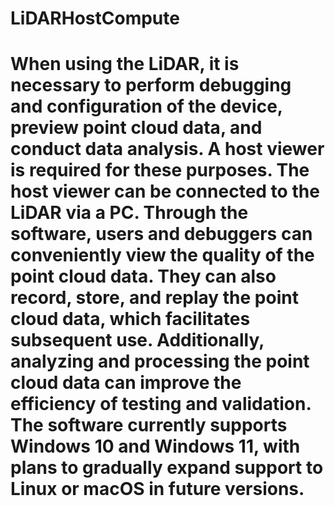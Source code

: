 # LiDARHostCompute
# When using the LiDAR, it is necessary to perform debugging and configuration of the device, preview point cloud data, and conduct data analysis. A host viewer is required for these purposes. The host viewer can be connected to the LiDAR via a PC. Through the software, users and debuggers can conveniently view the quality of the point cloud data. They can also record, store, and replay the point cloud data, which facilitates subsequent use. Additionally, analyzing and processing the point cloud data can improve the efficiency of testing and validation. The software currently supports Windows 10 and Windows 11, with plans to gradually expand support to Linux or macOS in future versions.
